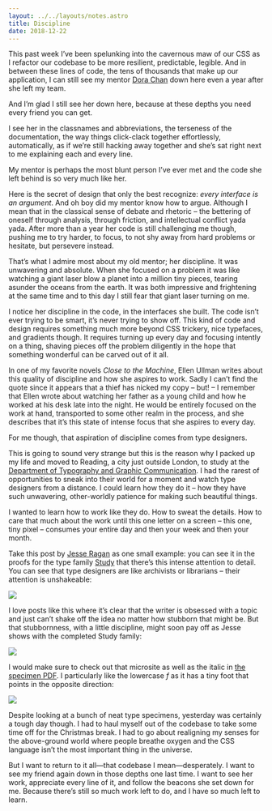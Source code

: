 ```yaml
---
layout: ../../layouts/notes.astro
title: Discipline
date: 2018-12-22
---
```


This past week I’ve been spelunking into the cavernous maw of our CSS as I refactor our codebase to be more resilient, predictable, legible. And in between these lines of code, the tens of thousands that make up our application, I can still see my mentor [Dora Chan](https://twitter.com/doralchan?lang=en) down here even a year after she left my team.

And I’m glad I still see her down here, because at these depths you need every friend you can get.

I see her in the classnames and abbreviations, the terseness of the documentation, the way things click-clack together effortlessly, automatically, as if we’re still hacking away together and she’s sat right next to me explaining each and every line.

My mentor is perhaps the most blunt person I’ve ever met and the code she left behind is so very much like her.

Here is the secret of design that only the best recognize: _every interface is an argument_. And oh boy did my mentor know how to argue. Although I mean that in the classical sense of debate and rhetoric – the bettering of oneself through analysis, through friction, and intellectual conflict yada yada. After more than a year her code is still challenging me though, pushing me to try harder, to focus, to not shy away from hard problems or hesitate, but persevere instead.

That’s what I admire most about my old mentor; her discipline. It was unwavering and absolute. When she focused on a problem it was like watching a giant laser blow a planet into a million tiny pieces, tearing asunder the oceans from the earth. It was both impressive and frightening at the same time and to this day I still fear that giant laser turning on me.

I notice her discipline in the code, in the interfaces she built. The code isn’t ever trying to be smart, it’s never trying to show off. This kind of code and design requires something much more beyond CSS trickery, nice typefaces, and gradients though. It requires turning up every day and focusing intently on a thing, shaving pieces off the problem diligently in the hope that something wonderful can be carved out of it all.

In one of my favorite novels _Close to the Machine_, Ellen Ullman writes about this quality of discipline and how she aspires to work. Sadly I can’t find the quote since it appears that a thief has nicked my copy – but! – I remember that Ellen wrote about watching her father as a young child and how he worked at his desk late into the night. He would be entirely focused on the work at hand, transported to some other realm in the process, and she describes that it’s this state of intense focus that she aspires to every day.

For me though, that aspiration of discipline comes from type designers.

This is going to sound very strange but this is the reason why I packed up my life and moved to Reading, a city just outside London, to study at the [Department of Typography and Graphic Communication](http://www.reading.ac.uk/typography/). I had the rarest of opportunities to sneak into their world for a moment and watch type designers from a distance. I could learn how they do it – how they have such unwavering, other-worldly patience for making such beautiful things.

I wanted to learn how to work like they do. How to sweat the details. How to care that much about the work until this one letter on a screen – this one, tiny pixel – consumes your entire day and then your week and then your month.

Take this post by [Jesse Ragan](https://xyztype.com/news/posts/design-notes-study) as one small example: you can see it in the proofs for the type family [Study](https://xyztype.com/fonts/study) that there’s this intense attention to detail. You can see that type designers are like archivists or librarians – their attention is unshakeable:

![](https://buttondown.s3.us-west-2.amazonaws.com/images/18f9a15c-647e-4a16-8ad8-684f3f3ca2e4.jpg)

I love posts like this where it’s clear that the writer is obsessed with a topic and just can’t shake off the idea no matter how stubborn that might be. But that stubbornness, with a little discipline, might soon pay off as Jesse shows with the completed Study family:

![](https://buttondown.s3.us-west-2.amazonaws.com/images/21a777ba-0164-4ea6-bf02-6b75e7bb3746.png)

I would make sure to check out that microsite as well as the italic in [the specimen PDF](https://xyztype.com/uploads/600006/1542260645355/XYZ_Type_Study.pdf). I particularly like the lowercase _f_ as it has a tiny foot that points in the opposite direction:

![](https://buttondown.s3.us-west-2.amazonaws.com/images/1c89301f-6693-48c1-bb10-8e6a8c74a0ff.png)

Despite looking at a bunch of neat type specimens, yesterday was certainly a tough day though. I had to haul myself out of the codebase to take some time off for the Christmas break. I had to go about realigning my senses for the above-ground world where people breathe oxygen and the CSS language isn’t the most important thing in the universe.

But I want to return to it all—that codebase I mean—desperately. I want to see my friend again down in those depths one last time. I want to see her work, appreciate every line of it, and follow the beacons she set down for me. Because there’s still so much work left to do, and I have so much left to learn.
